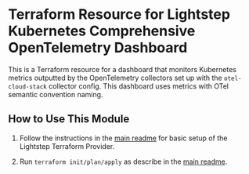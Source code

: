 # Terraform Resource for Lightstep Kubernetes Comprehensive OpenTelemetry Dashboard

This is a Terraform resource for a dashboard that monitors Kubernetes metrics outputted by the OpenTelemetry collectors set up with the `otel-cloud-stack` collector config.
This dashboard uses metrics with OTel semantic convention naming.

## How to Use This Module

1. Follow the instructions in the [main readme](https://github.com/lightstep/terraform-opentelemetry-dashboards) for basic setup of the Lightstep Terraform Provider.

1. Run `terraform init/plan/apply` as describe in the [main readme](https://github.com/lightstep/terraform-opentelemetry-dashboards).
